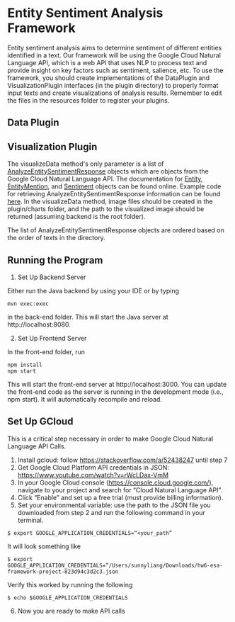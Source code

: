 # Entity Sentiment Analysis Framework
Entity sentiment analysis aims to determine sentiment of different entities identified in a text. Our framework will be using the Google Cloud Natural Language API, which is a web API that uses NLP to process text and provide insight on key factors such as sentiment, salience, etc. To use the framework, you should create implementations of the DataPlugin and VisualizationPlugin interfaces (in the plugin directory) to properly format input texts and create visualizations of analysis results. Remember to edit the files in the resources folder to register your plugins.

## Data Plugin

## Visualization Plugin
The visualizeData method's only parameter is a list of [AnalyzeEntitySentimentResponse](https://cloud.google.com/python/docs/reference/language/latest/google.cloud.language_v1.types.AnalyzeEntitySentimentResponse) objects which are objects from the Google Cloud Natural Language API. The documentation for [Entity](https://cloud.google.com/python/docs/reference/language/latest/google.cloud.language_v1.types.Entity), [EntityMention](https://cloud.google.com/python/docs/reference/language/latest/google.cloud.language_v1.types.EntityMention), and [Sentiment](https://cloud.google.com/python/docs/reference/language/latest/google.cloud.language_v1.types.Sentiment) objects can be found online. Example code for retrieving AnalyzeEntitySentimentResponse information can be found [here](https://cloud.google.com/natural-language/docs/analyzing-entity-sentiment#analyzing_entity_sentiment_2). In the visualizeData method, image files should be created in the plugin/charts folder, and the path to the visualized image should be returned (assuming backend is the root folder).

The list of AnalyzeEntitySentimentResponse objects are ordered based on the order of texts in the directory.

## Running the Program

1. Set Up Backend Server

Either run the Java backend by using your IDE or by typing 

```
mvn exec:exec
```
in the back-end folder. This will start the Java server at http://localhost:8080.

2. Set Up Frontend Server

In the front-end folder, run

```
npm install
npm start
```

This will start the front-end server at http://localhost:3000. You can update the front-end code as the server is running in the development mode (i.e., npm start). It will automatically recompile and reload.

## Set Up GCloud

This is a critical step necessary in order to make Google Cloud Natural Language API Calls.

1. Install gcloud: follow https://stackoverflow.com/a/52438247 until step 7
2. Get Google Cloud Platform API credentials in JSON: https://www.youtube.com/watch?v=rWcLDax-VmM
3. In your Google Cloud console (https://console.cloud.google.com/), navigate to your project and search for “Cloud Natural Language API”.
4. Click “Enable” and set up a free trial (must provide billing information).
5. Set your environmental variable: use the path to the JSON file you downloaded from step 2 and run the following command in your terminal.

```
$ export GOOGLE_APPLICATION_CREDENTIALS=“<your_path”
```
It will look something like
```
$ export GOOGLE_APPLICATION_CREDENTIALS=“/Users/sunnyliang/Downloads/hw6-esa-framework-project-823d94c3d2c3.json
```
Verify this worked by running the following
```
$ echo $GOOGLE_APPLICATION_CREDENTIALS
```
6. Now you are ready to make API calls